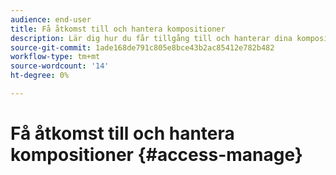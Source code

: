 ```yaml
---
audience: end-user
title: Få åtkomst till och hantera kompositioner
description: Lär dig hur du får tillgång till och hanterar dina kompositioner
source-git-commit: 1ade168de791c805e8bce43b2ac85412e782b482
workflow-type: tm+mt
source-wordcount: '14'
ht-degree: 0%

---
```



# Få åtkomst till och hantera kompositioner {#access-manage}


